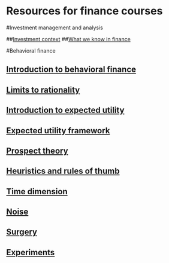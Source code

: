 # Resources for finance courses #

#Investment management and analysis

##[Investment context](investment_context.html)
##[What we know in finance](whatweknow.html)

#Behavioral finance

## [Introduction to behavioral finance](bf_intro.html)
## [Limits to rationality](limits_to_rationality.html)
## [Introduction to expected utility](intro_eu.html)
## [Expected utility framework](eu.html)
## [Prospect theory](prospect.html)
## [Heuristics and rules of thumb](heuristics.html)
## [Time dimension](time_utility.html)
## [Noise](noise.html)
## [Surgery](surgery.html)
## [Experiments](experiment.html)





